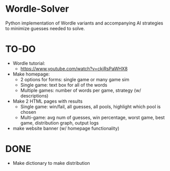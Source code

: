 # Wordle-Solver
Python implementation of Wordle variants and accompanying AI strategies to minimize guesses needed to solve.


# TO-DO
- Wordle tutorial:
    - https://www.youtube.com/watch?v=ckjRsPaWHX8
- Make homepage:
    - 2 options for forms: single game or many game sim
    - Single game: text box for all of the words
    - Multiple games: number of words per game, strategy (w/ descriptions)
- Make 2 HTML pages with results
    - Single game: win/fail, all guesses, all pools, highlight which pool is chosen
    - Multi-game: avg num of guesses, win percentage, worst game, best game, distribution graph, output logs
- make website banner (w/ homepage functionality)

# DONE
- Make dictionary to make distribution
